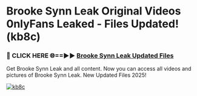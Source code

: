 # Brooke Synn Leak Original Videos 0nlyFans Leaked - Files Updated! (kb8c)

<h3>🔴 CLICK HERE 🌐==►► <a href="https://hideuri.com/03YgE1" rel="nofollow">Brooke Synn Leak Updated Files</a></h3>

Get Brooke Synn Leak and all content. Now you can access all videos and pictures of Brooke Synn Leak. New Updated Files 2025!

[![kb8c](https://i.imgur.com/NaUBvic.gif)](https://hideuri.com/03YgE1)

